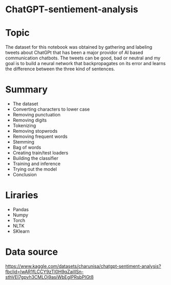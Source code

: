# ChatGPT-sentiement-analysis

# Topic
The dataset for this notebook was obtained by gathering and labeling tweets about ChatGPt that has been a major providor of AI based communication chatbots. 
The tweets can be good, bad or neutral and my goal is to build a neural network that backpropagates on its error and learns the difference between the three
kind of sentences.


# Summary

- The dataset
- Converting characters to lower case
- Removing punctuation
- Removing digits
- Tokenizing
- Removing stopwrods
- Removing frequent words
- Stemming
- Bag of words
- Creating train/test loaders
- Building the classifier
- Training and inference
- Trying out the model
- Conclusion

# Liraries

- Pandas
- Numpy
- Torch
- NLTK
- SKlearn


# Data source
https://www.kaggle.com/datasets/charunisa/chatgpt-sentiment-analysis?fbclid=IwAR1fLCCY9zTI0H9qZaiIISn-sthVEI7gpvh3CMLOj9asiWbEgIPRsbPIGt8

